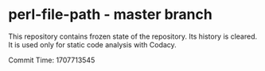 # perl-file-path - master branch

This repository contains frozen state of the repository.
Its history is cleared. It is used only for static code
analysis with Codacy.

Commit Time: 1707713545